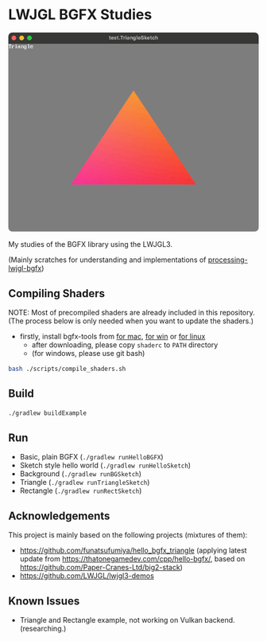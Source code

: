 # LWJGL BGFX Studies

![screenshot_triangle.png](./docs/screenshot_triangle.png)

My studies of the BGFX library using the LWJGL3.

(Mainly scratches for understanding and implementations of [processing-lwjgl-bgfx](https://github.com/funatsufumiya/processing-lwjgl-bgfx))

## Compiling Shaders

NOTE: Most of precompiled shaders are already included in this repository. (The process below is only needed when you want to update the shaders.)

- firstly, install bgfx-tools from [for mac](https://www.lwjgl.org/browse/release/3.3.5/macosx/arm64/bgfx-tools), [for win](https://www.lwjgl.org/browse/release/3.3.5/windows/x64/bgfx-tools) or [for linux](https://www.lwjgl.org/browse/release/3.3.5/linux/x64/bgfx-tools)
    - after downloading, please copy `shaderc` to `PATH` directory
    - (for windows, please use git bash)

```bash
bash ./scripts/compile_shaders.sh
```

## Build

```bash
./gradlew buildExample
```

## Run

- Basic, plain BGFX (`./gradlew runHelloBGFX`)
- Sketch style hello world (`./gradlew runHelloSketch`)
- Background (`./gradlew runBGSketch`)
- Triangle (`./gradlew runTriangleSketch`)
- Rectangle (`./gradlew runRectSketch`)

## Acknowledgements

This project is mainly based on the following projects (mixtures of them):

- https://github.com/funatsufumiya/hello_bgfx_triangle (applying latest update from https://thatonegamedev.com/cpp/hello-bgfx/, based on https://github.com/Paper-Cranes-Ltd/big2-stack)
- https://github.com/LWJGL/lwjgl3-demos

## Known Issues

- Triangle and Rectangle example, not working on Vulkan backend. (researching.)